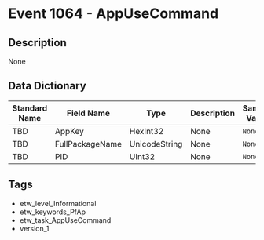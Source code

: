 # Event 1064 - AppUseCommand

## Description
None

## Data Dictionary
|Standard Name|Field Name|Type|Description|Sample Value|
|---|---|---|---|---|
|TBD|AppKey|HexInt32|None|`None`|
|TBD|FullPackageName|UnicodeString|None|`None`|
|TBD|PID|UInt32|None|`None`|

## Tags
* etw_level_Informational
* etw_keywords_PfAp
* etw_task_AppUseCommand
* version_1